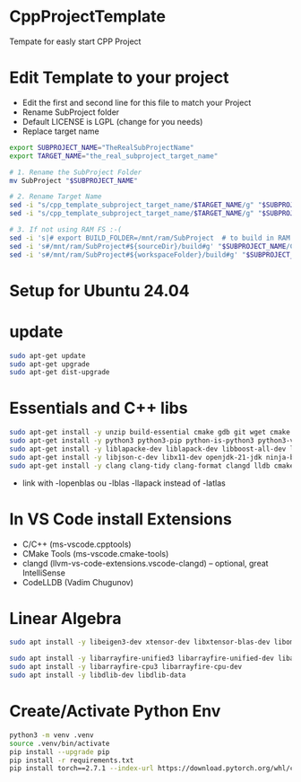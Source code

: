 # CppProjectTemplate 

Tempate for easly start CPP Project

# Edit Template to your project

* Edit the first and second line for this file to match your Project
* Rename SubProject folder
* Default LICENSE is LGPL (change for you needs)
* Replace target name

```bash
export SUBPROJECT_NAME="TheRealSubProjectName"
export TARGET_NAME="the_real_subproject_target_name"

# 1. Rename the SubProject Folder
mv SubProject "$SUBPROJECT_NAME"

# 2. Rename Target Name
sed -i "s/cpp_template_subproject_target_name/$TARGET_NAME/g" "$SUBPROJECT_NAME/CMakeLists.txt" 
sed -i "s/cpp_template_subproject_target_name/$TARGET_NAME/g" "$SUBPROJECT_NAME/CMakePresets.json" 

# 3. If not using RAM FS :-(
sed -i 's|# export BUILD_FOLDER=/mnt/ram/SubProject  # to build in RAM FS|# export BUILD_FOLDER=build|' "$SUBPROJECT_NAME/CMakeLists.txt"
sed -i 's#/mnt/ram/SubProject#${sourceDir}/build#g' "$SUBPROJECT_NAME/CMakePresets.json"
sed -i 's#/mnt/ram/SubProject#${workspaceFolder}/build#g' "$SUBPROJECT_NAME/.vscode/settings.json"
```

# Setup for Ubuntu 24.04

# update

```bash
sudo apt-get update
sudo apt-get upgrade
sudo apt-get dist-upgrade
```

# Essentials and C++ libs

```bash
sudo apt-get install -y unzip build-essential cmake gdb git wget cmake libfmt-dev libblas-dev libopenblas-dev libfftw3-dev
sudo apt-get install -y python3 python3-pip python-is-python3 python3-venv
sudo apt-get install -y liblapacke-dev liblapack-dev libboost-all-dev libopencv-dev libhdf5-dev
sudo apt-get install -y libjson-c-dev libx11-dev openjdk-21-jdk ninja-build gnuplot vim libcpuinfo-dev libspdlog-dev
sudo apt-get install -y clang clang-tidy clang-format clangd lldb cmake ccache pkg-config
```

- link with -lopenblas ou -lblas -llapack instead of -latlas

# In VS Code install Extensions

- C/C++ (ms-vscode.cpptools)
- CMake Tools (ms-vscode.cmake-tools)
- clangd (llvm-vs-code-extensions.vscode-clangd) – optional, great IntelliSense
- CodeLLDB (Vadim Chugunov)

# Linear Algebra 

```bash
sudo apt install -y libeigen3-dev xtensor-dev libxtensor-blas-dev libomp-dev

sudo apt install -y libarrayfire-unified3 libarrayfire-unified-dev libarrayfire-opencl3
sudo apt install -y libarrayfire-cpu3 libarrayfire-cpu-dev
sudo apt install -y libdlib-dev libdlib-data
```

# Create/Activate Python Env

```bash
python3 -m venv .venv
source .venv/bin/activate
pip install --upgrade pip
pip install -r requirements.txt
pip install torch==2.7.1 --index-url https://download.pytorch.org/whl/cpu
```




